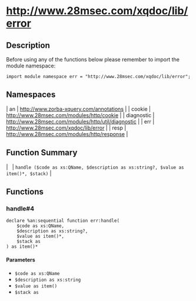 # http://www.28msec.com/xqdoc/lib/error
## Description
Before using any of the functions below please remember to import the module namespace:

    import module namespace err = "http://www.28msec.com/xqdoc/lib/error";
## Namespaces


| an | http://www.zorba-xquery.com/annotations |
| cookie | http://www.28msec.com/modules/http/cookie |
| diagnostic | http://www.28msec.com/modules/http/util/diagnostic |
| err | http://www.28msec.com/xqdoc/lib/error |
| resp | http://www.28msec.com/modules/http/response |
## Function Summary


|   | `handle ($code as xs:QName, $description as xs:string?, $value as item()*, $stack)` |
## Functions
### handle#4

    declare %an:sequential function err:handle(
        $code as xs:QName,
        $description as xs:string?,
        $value as item()*,
        $stack as 
    ) as item()*

#### Parameters

* `$code as xs:QName`
* `$description as xs:string`
* `$value as item()`
* `$stack as `


